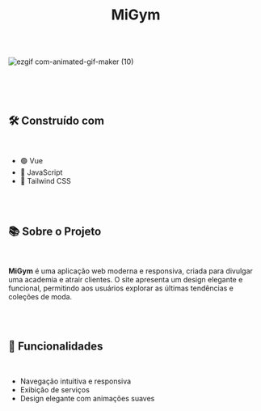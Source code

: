 <div align='center'>

# MiGym

</div>

</br>
</br>

![ezgif com-animated-gif-maker (10)](https://github.com/user-attachments/assets/2fa625f1-913e-4ace-8701-7e2fcdded4e7)


</br>
</br>
</br>

## 🛠️ Construído com

</br>

- 🟢 Vue
- 📘 JavaScript
- 🎨 Tailwind CSS

</br>
</br>


## 📚 Sobre o Projeto

</br>

**MiGym** é uma aplicação web moderna e responsiva, criada para divulgar uma academia e atrair clientes. O site apresenta um design elegante e funcional, permitindo aos usuários explorar as últimas tendências e coleções de moda.

</br>
</br>

## 🚀 Funcionalidades

</br>

- Navegação intuitiva e responsiva
- Exibição de serviços
- Design elegante com animações suaves

